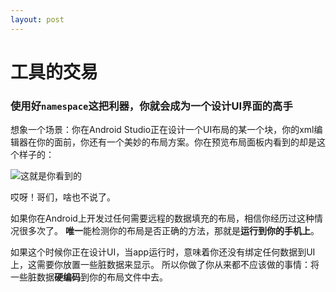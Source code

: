 ```yaml
---
layout: post
---
```


# 工具的交易 #
### 使用好`namespace`这把利器，你就会成为一个设计UI界面的高手 ###
想象一个场景：你在Android Studio正在设计一个UI布局的某一个块，你的xml编辑器在你的面前，你还有一个美妙的布局方案。你在预览布局面板内看到的却是这个样子的：

![这就是你看到的 ](https://d262ilb51hltx0.cloudfront.net/max/800/1*Zj8BeQABNM5nrxK9Y20oKw.png)

哎呀！哥们，啥也不说了。

如果你在Android上开发过任何需要远程的数据填充的布局，相信你经历过这种情况很多次了。 **唯一**能检测你的布局是否正确的方法，那就是**运行到你的手机上**。

如果这个时候你正在设计UI，当app运行时，意味着你还没有绑定任何数据到UI上，这需要你放置一些脏数据来显示。 所以你做了你从来都不应该做的事情：将一些脏数据**硬编码**到你的布局文件中去。

<div class="message">
	<TextView
	  android:id="@+id/text_main"
	  android:layout_width="match_parent"
	  android:layout_height="wrap_content"
	  android:textAppearance="@style/TextAppearance.Title"
	  android:layout_margin="@dimen/main_margin"
	  **android:text="I am a title"** />
</div>